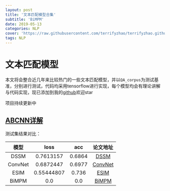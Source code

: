 ```yaml
---
layout: post
title: '文本匹配模型合集'
subtitle: 'BiMPM'
date: 2019-05-13
categories: NLP
cover: 'https://raw.githubusercontent.com/terrifyzhao/terrifyzhao.github.io/master/assets/img/2019-05-13-%E6%96%87%E6%9C%AC%E5%8C%B9%E9%85%8D%E6%A8%A1%E5%9E%8B%E5%90%88%E9%9B%86/cover.jpg'
tags: NLP
---
```



# 文本匹配模型

本文将会整合近几年来比较热门的一些文本匹配模型，并以`QA_corpus`为测试基准，分别进行测试，代码均采用tensorflow进行实现，每个模型均会有理论讲解与代码实现，现已添加到我的[github](https://github.com/terrifyzhao/text_matching)欢迎star

项目持续更新中

## [ABCNN详解]()

测试集结果对比：

模型 | loss | acc | 论文地址
:-: | :-: | :-: | :-: |
DSSM | 0.7613157 | 0.6864 | [DSSM](https://posenhuang.github.io/papers/cikm2013_DSSM_fullversion.pdf) |
ConvNet | 0.6872447 | 0.6977 | [ConvNet](http://citeseerx.ist.psu.edu/viewdoc/download?doi=10.1.1.723.6492&rep=rep1&type=pdf) |
ESIM | 0.55444807| 0.736 | [ESIM](https://arxiv.org/pdf/1609.06038.pdf) |
BiMPM | 0.0| 0.0 | [BiMPM](https://arxiv.org/pdf/1702.03814.pdf) |


